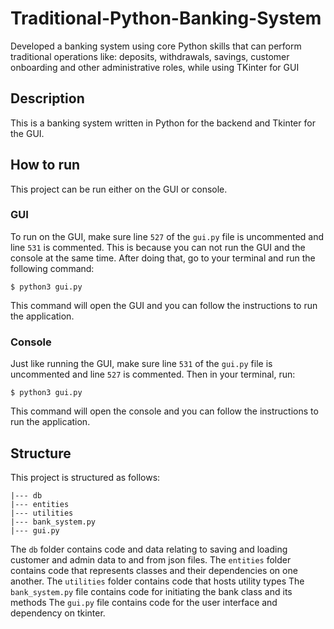 # Traditional-Python-Banking-System
Developed a banking system using core Python skills that can perform traditional operations like: deposits, withdrawals, savings, customer onboarding and other administrative roles, while using TKinter for GUI

## Description

This is a banking system written in Python for the backend and Tkinter for the GUI.

## How to run

This project can be run either on the GUI or console.

### GUI

To run on the GUI, make sure line `527` of the `gui.py` file is uncommented and line `531` is commented. This is because you can not run the GUI and the console at the same time.
After doing that, go to your terminal and run the following command:

```shell
$ python3 gui.py
```

This command will open the GUI and you can follow the instructions to run the application.

### Console

Just like running the GUI, make sure line `531` of the `gui.py` file is uncommented and line `527` is commented.
Then in your terminal, run:

```shell
$ python3 gui.py
```

This command will open the console and you can follow the instructions to run the application.

## Structure

This project is structured as follows:

```
|--- db
|--- entities
|--- utilities
|--- bank_system.py
|--- gui.py
```

The `db` folder contains code and data relating to saving and loading customer and admin data to and from json files.
The `entities` folder contains code that represents classes and their dependencies on one another.
The `utilities` folder contains code that hosts utility types
The `bank_system.py` file contains code for initiating the bank class and its methods
The `gui.py` file contains code for the user interface and dependency on tkinter.

